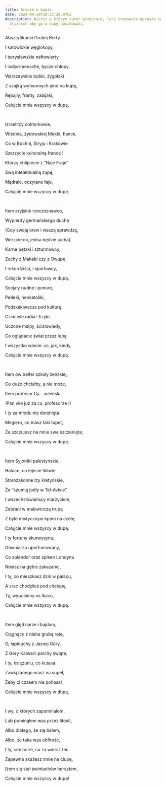 ```yaml
---
title: Sranie w banie
date: 2024-04-20T18:23:26.076Z
description: Wiersz w którym autor grzecznie, lecz stanowczo uprasza zastępy
  bliźnich aby go w dupę pocałowali.
---
```

Absztyfikanci Grubej Berty

I katowickie węglokopy,

I borysławskie naftowierty,

I lodzermensche, bycze chłopy.

Warszawskie bubki, żygolaki

Z szajką wytwornych pind na kupę,

Rębajły, franty, zabijaki,

Całujcie mnie wszyscy w dupę.

</br>

Izraelitcy doktorkowie,

Wiednia, żydowskiej Mekki, flance,

Co w Bochni, Stryju i Krakowie

Szerzycie kulturalną francę !

Którzy chlipiecie z “Naje Fraje”

Swą intelektualną zupę,

Mądrale, oczytane faje,

Całujcie mnie wszyscy w dupę.

</br>

Item aryjskie rzeczoznawce,

Wypierdy germańskiego ducha

(Gdy swoją krew i waszą sprawdzę,

Werzcie mi, jedna będzie jucha),

Karne pętaki i szturmowcy,

Zuchy z Makabi czy z Owupe,

I rekordziści, i sportowcy,

Całujcie mnie wszyscy w dupę.

Socjały nudne i ponure,

Pedeki, neokatoliki,

Podskakiwacze pod kulturę,

Czciciele radia i fizyki,

Uczone małpy, ścisłowiedy,

Co oglądacie świat przez lupę

I wszystko wiecie: co, jak, kiedy,

Całujcie mnie wszyscy w dupę.

</br>

Item ów belfer szkoły żeńskiej,

Co dużo chciałby, a nie może,

Item profesor Cy… wileński

(Pan wie już za co, profesorze !)

I ty za młodu nie dorżnięta

Megiero, co masz taki tupet,

Że szczujesz na mnie swe szczenięta;

Całujcie mnie wszyscy w dupę.

</br>

Item Syjontki palestyńskie,

Haluce, co lejecie tkliwie

Starozakonne łzy kretyńskie,

Że “szumią jodły w Tel-Avivie”,

I wszechsłowiańscy marzyciele,

Zebrani w malowniczą trupę

Z byle mistycznym kpem na czele,

Całujcie mnie wszyscy w dupę.

I ty fortuny skurwysynu,

Gówniarzu uperfumowany,

Co splendor oraz spleen Londynu

Nosisz na gębie zakazanej,

I ty, co mieszkasz dziś w pałacu,

A srać chodziłeś pod chałupę,

Ty, wypasiony na Ikacu,

Całujcie mnie wszyscy w dupę.

</br>

Item ględziarze i bajdury,

Ciągnący z nieba grubą rętę,

O, łapiduchy z Jasnej Góry,

Z Góry Kalwarii parchy święte,

I ty, księżuniu, co kutasa

Zawiązanego masz na supeł,

Żeby ci czasem nie pohasał,

Całujcie mnie wszyscy w dupę.

</br>

I wy, o których zapomniałem,

Lub pominąłem was przez litość,

Albo dlatego, że się bałem,

Albo, że taka was obfitość,

I ty, cenzorze, co za wiersz ten

Zapewne skażesz mnie na ciupę,

Iżem się stał świntuchów hersztem,

Całujcie mnie wszyscy w dupę!
